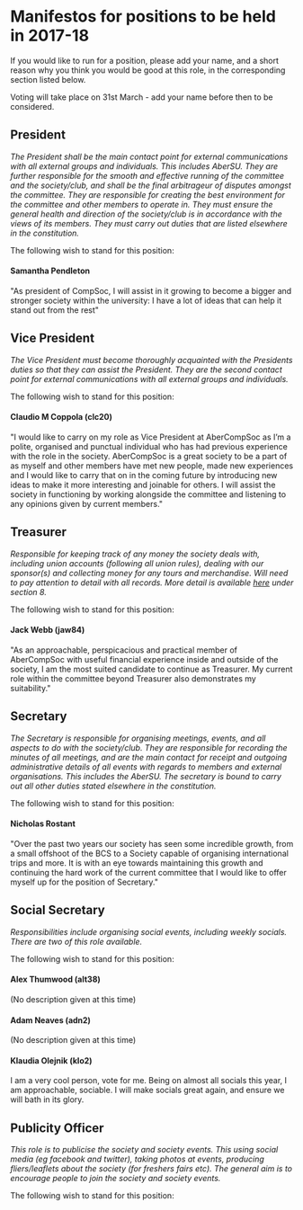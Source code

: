 <!---
To submit a proposition, use the following template
Template:
#### Bob (abc12)
I would make a good president because...
--->

# Manifestos for positions to be held in 2017-18 
If you would like to run for a position, please add your name, and a short reason
why you think you would be good at this role, in the corresponding section listed below.

Voting will take place on 31st March - add your name before then to be considered.

## President
*The President shall be the main contact point for external communications with
all external groups and individuals. This includes AberSU. They are further responsible for the
smooth and effective running of the committee and the society/club, and shall be the final arbitrageur
of disputes amongst the committee. They are responsible for creating the best environment for the
committee and other members to operate in. They must ensure the general health and direction of
the society/club is in accordance with the views of its members. They must carry out duties that are
listed elsewhere in the constitution.*

The following wish to stand for this position: 

#### Samantha Pendleton
"As president of CompSoc, I will assist in it growing to become a bigger and stronger society within the university: I have a lot of ideas that can help it stand out from the rest"

## Vice President
*The Vice President must become thoroughly acquainted with the Presidents duties so that they can assist the President. They are the second contact point for external communications with all external groups and individuals.*

The following wish to stand for this position: 

#### Claudio M Coppola (clc20)
"I would like to carry on my role as Vice President at AberCompSoc as I’m a polite, organised and punctual individual who has had previous experience with the role in the society. AberCompSoc is a great society to be a part of as myself and other members have met new people, made new experiences and I would like to carry that on in the coming future by introducing new ideas to make it more interesting and joinable for others. I will assist the society in functioning by working alongside the committee and listening to any opinions given by current members."

## Treasurer
*Responsible for keeping track of any money the society deals with, including union accounts (following all union rules), dealing with our sponsor(s) and collecting money for any tours and merchandise. Will need to pay attention to detail with all records. More detail is available [here](https://github.com/abercompsoc/official-docs/blob/master/Constitution%20(SocietiesSports%2016.17).pdf) under section 8.*

The following wish to stand for this position: 

#### Jack Webb (jaw84)
"As an approachable, perspicacious and practical member of AberCompSoc with useful financial experience inside and outside of the society, I am the most suited candidate to continue as Treasurer. My current role within the committee beyond Treasurer also demonstrates my suitability."

## Secretary 
*The Secretary is responsible for organising meetings, events, and all aspects to do with the
society/club. They are responsible for recording the minutes of all meetings, and are the main
contact for receipt and outgoing administrative details of all events with regards to members and
external organisations. This includes the AberSU. The secretary is bound to carry out all other
duties stated elsewhere in the constitution.*

The following wish to stand for this position: 

#### Nicholas Rostant

"Over the past two years our society has seen some incredible growth, from a small offshoot of the BCS to a Society capable of organising international trips and more. It is with an eye towards maintaining this growth and continuing the hard work of the current committee that I would like to offer myself up for the position of Secretary."

## Social Secretary
*Responsibilities include organising social events, including weekly socials. There are two of this role available.*

The following wish to stand for this position: 

#### Alex Thumwood (alt38)

(No description given at this time)

#### Adam Neaves (adn2)

(No description given at this time)

#### Klaudia Olejnik (klo2) 

I am a very cool person, vote for me. Being on almost all socials this year, I am approachable, sociable. I will make socials great again, and ensure we will bath in its glory.

## Publicity Officer
*This role is to publicise the society and society events. This using social media (eg facebook and twitter), taking photos at events, producing fliers/leaflets about the society (for freshers fairs etc). The general aim is to encourage people to join the society and society events.*

The following wish to stand for this position: 

